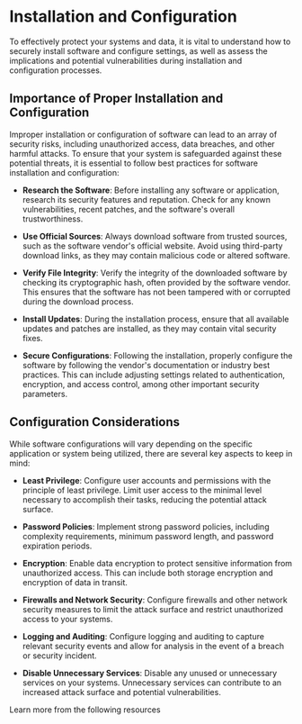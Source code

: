 # Installation and Configuration

To effectively protect your systems and data, it is vital to understand how to securely install software and configure settings, as well as assess the implications and potential vulnerabilities during installation and configuration processes.

## Importance of Proper Installation and Configuration

Improper installation or configuration of software can lead to an array of security risks, including unauthorized access, data breaches, and other harmful attacks. To ensure that your system is safeguarded against these potential threats, it is essential to follow best practices for software installation and configuration:

- **Research the Software**: Before installing any software or application, research its security features and reputation. Check for any known vulnerabilities, recent patches, and the software's overall trustworthiness.

- **Use Official Sources**: Always download software from trusted sources, such as the software vendor's official website. Avoid using third-party download links, as they may contain malicious code or altered software.

- **Verify File Integrity**: Verify the integrity of the downloaded software by checking its cryptographic hash, often provided by the software vendor. This ensures that the software has not been tampered with or corrupted during the download process.

- **Install Updates**: During the installation process, ensure that all available updates and patches are installed, as they may contain vital security fixes.

- **Secure Configurations**: Following the installation, properly configure the software by following the vendor's documentation or industry best practices. This can include adjusting settings related to authentication, encryption, and access control, among other important security parameters.

## Configuration Considerations

While software configurations will vary depending on the specific application or system being utilized, there are several key aspects to keep in mind:

- **Least Privilege**: Configure user accounts and permissions with the principle of least privilege. Limit user access to the minimal level necessary to accomplish their tasks, reducing the potential attack surface.

- **Password Policies**: Implement strong password policies, including complexity requirements, minimum password length, and password expiration periods.

- **Encryption**: Enable data encryption to protect sensitive information from unauthorized access. This can include both storage encryption and encryption of data in transit.

- **Firewalls and Network Security**: Configure firewalls and other network security measures to limit the attack surface and restrict unauthorized access to your systems.

- **Logging and Auditing**: Configure logging and auditing to capture relevant security events and allow for analysis in the event of a breach or security incident.

- **Disable Unnecessary Services**: Disable any unused or unnecessary services on your systems. Unnecessary services can contribute to an increased attack surface and potential vulnerabilities.

Learn more from the following resources

